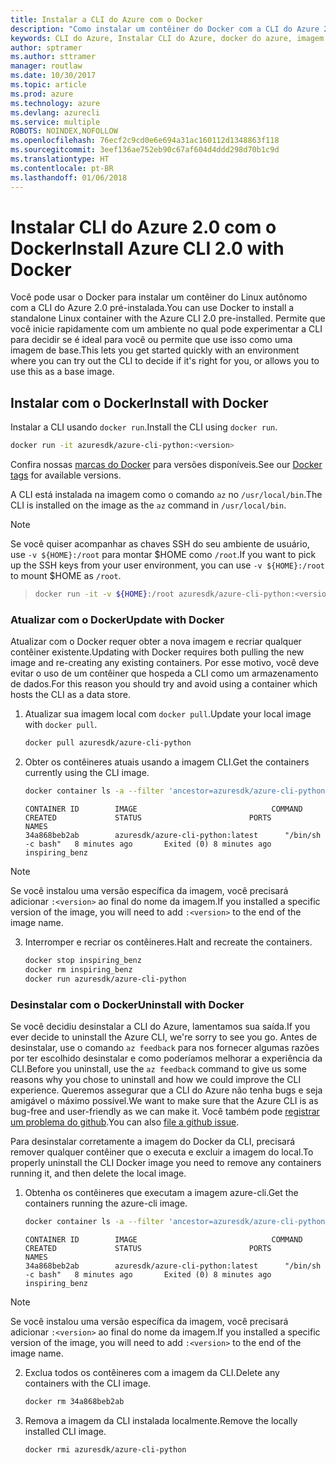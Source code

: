 ```yaml
---
title: Instalar a CLI do Azure com o Docker
description: "Como instalar um contêiner do Docker com a CLI do Azure 2.0"
keywords: CLI do Azure, Instalar CLI do Azure, docker do azure, imagem do docker do azure,
author: sptramer
ms.author: sttramer
manager: routlaw
ms.date: 10/30/2017
ms.topic: article
ms.prod: azure
ms.technology: azure
ms.devlang: azurecli
ms.service: multiple
ROBOTS: NOINDEX,NOFOLLOW
ms.openlocfilehash: 76ecf2c9cd0e6e694a31ac160112d1348863f118
ms.sourcegitcommit: 3eef136ae752eb90c67af604d4ddd298d70b1c9d
ms.translationtype: HT
ms.contentlocale: pt-BR
ms.lasthandoff: 01/06/2018
---
```

# <a name="install-azure-cli-20-with-docker"></a><span data-ttu-id="302a8-104">Instalar CLI do Azure 2.0 com o Docker</span><span class="sxs-lookup"><span data-stu-id="302a8-104">Install Azure CLI 2.0 with Docker</span></span>

<span data-ttu-id="302a8-105">Você pode usar o Docker para instalar um contêiner do Linux autônomo com a CLI do Azure 2.0 pré-instalada.</span><span class="sxs-lookup"><span data-stu-id="302a8-105">You can use Docker to install a standalone Linux container with the Azure CLI 2.0 pre-installed.</span></span> <span data-ttu-id="302a8-106">Permite que você inicie rapidamente com um ambiente no qual pode experimentar a CLI para decidir se é ideal para você ou permite que use isso como uma imagem de base.</span><span class="sxs-lookup"><span data-stu-id="302a8-106">This lets you get started quickly with an environment where you can try out the CLI to decide if it's right for you, or allows you to use this as a base image.</span></span>

## <a name="install-with-docker"></a><span data-ttu-id="302a8-107">Instalar com o Docker</span><span class="sxs-lookup"><span data-stu-id="302a8-107">Install with Docker</span></span>

<span data-ttu-id="302a8-108">Instalar a CLI usando `docker run`.</span><span class="sxs-lookup"><span data-stu-id="302a8-108">Install the CLI using `docker run`.</span></span>

   ```bash
   docker run -it azuresdk/azure-cli-python:<version>
   ```

<span data-ttu-id="302a8-109">Confira nossas [marcas do Docker](https://hub.docker.com/r/azuresdk/azure-cli-python/tags/) para versões disponíveis.</span><span class="sxs-lookup"><span data-stu-id="302a8-109">See our [Docker tags](https://hub.docker.com/r/azuresdk/azure-cli-python/tags/) for available versions.</span></span>

<span data-ttu-id="302a8-110">A CLI está instalada na imagem como o comando `az` no `/usr/local/bin`.</span><span class="sxs-lookup"><span data-stu-id="302a8-110">The CLI is installed on the image as the `az` command in `/usr/local/bin`.</span></span>

> [!NOTE]
> <span data-ttu-id="302a8-111">Se você quiser acompanhar as chaves SSH do seu ambiente de usuário, use `-v ${HOME}:/root` para montar $HOME como `/root`.</span><span class="sxs-lookup"><span data-stu-id="302a8-111">If you want to pick up the SSH keys from your user environment, you can use `-v ${HOME}:/root` to mount $HOME as `/root`.</span></span>

> ```bash
> docker run -it -v ${HOME}:/root azuresdk/azure-cli-python:<version>
> ```

### <a name="update-with-docker"></a><span data-ttu-id="302a8-112">Atualizar com o Docker</span><span class="sxs-lookup"><span data-stu-id="302a8-112">Update with Docker</span></span>

<span data-ttu-id="302a8-113">Atualizar com o Docker requer obter a nova imagem e recriar qualquer contêiner existente.</span><span class="sxs-lookup"><span data-stu-id="302a8-113">Updating with Docker requires both pulling the new image and re-creating any existing containers.</span></span> <span data-ttu-id="302a8-114">Por esse motivo, você deve evitar o uso de um contêiner que hospeda a CLI como um armazenamento de dados.</span><span class="sxs-lookup"><span data-stu-id="302a8-114">For this reason you should try and avoid using a container which hosts the CLI as a data store.</span></span>

1. <span data-ttu-id="302a8-115">Atualizar sua imagem local com `docker pull`.</span><span class="sxs-lookup"><span data-stu-id="302a8-115">Update your local image with `docker pull`.</span></span>

   ```bash
   docker pull azuresdk/azure-cli-python
   ```

2. <span data-ttu-id="302a8-116">Obter os contêineres atuais usando a imagem CLI.</span><span class="sxs-lookup"><span data-stu-id="302a8-116">Get the containers currently using the CLI image.</span></span>

   ```bash
   docker container ls -a --filter 'ancestor=azuresdk/azure-cli-python'
   ```

   ```output
   CONTAINER ID        IMAGE                              COMMAND             CREATED             STATUS                        PORTS               NAMES
   34a868beb2ab        azuresdk/azure-cli-python:latest      "/bin/sh -c bash"   8 minutes ago       Exited (0) 8 minutes ago                       inspiring_benz
   ```

  > [!NOTE]
  > <span data-ttu-id="302a8-117">Se você instalou uma versão específica da imagem, você precisará adicionar `:<version>` ao final do nome da imagem.</span><span class="sxs-lookup"><span data-stu-id="302a8-117">If you installed a specific version of the image, you will need to add `:<version>` to the end of the image name.</span></span>

3. <span data-ttu-id="302a8-118">Interromper e recriar os contêineres.</span><span class="sxs-lookup"><span data-stu-id="302a8-118">Halt and recreate the containers.</span></span>

   ```bash
   docker stop inspiring_benz
   docker rm inspiring_benz
   docker run azuresdk/azure-cli-python
   ```

### <a name="uninstall-with-docker"></a><span data-ttu-id="302a8-119">Desinstalar com o Docker</span><span class="sxs-lookup"><span data-stu-id="302a8-119">Uninstall with Docker</span></span>

<span data-ttu-id="302a8-120">Se você decidiu desinstalar a CLI do Azure, lamentamos sua saída.</span><span class="sxs-lookup"><span data-stu-id="302a8-120">If you ever decide to uninstall the Azure CLI, we're sorry to see you go.</span></span> <span data-ttu-id="302a8-121">Antes de desinstalar, use o comando `az feedback` para nos fornecer algumas razões por ter escolhido desinstalar e como poderíamos melhorar a experiência da CLI.</span><span class="sxs-lookup"><span data-stu-id="302a8-121">Before you uninstall, use the `az feedback` command to give us some reasons why you chose to uninstall and how we could improve the CLI experience.</span></span> <span data-ttu-id="302a8-122">Queremos assegurar que a CLI do Azure não tenha bugs e seja amigável o máximo possível.</span><span class="sxs-lookup"><span data-stu-id="302a8-122">We want to make sure that the Azure CLI is as bug-free and user-friendly as we can make it.</span></span> <span data-ttu-id="302a8-123">Você também pode [registrar um problema do github](https://github.com/Azure/azure-cli/issues).</span><span class="sxs-lookup"><span data-stu-id="302a8-123">You can also [file a github issue](https://github.com/Azure/azure-cli/issues).</span></span>

<span data-ttu-id="302a8-124">Para desinstalar corretamente a imagem do Docker da CLI, precisará remover qualquer contêiner que o executa e excluir a imagem do local.</span><span class="sxs-lookup"><span data-stu-id="302a8-124">To properly uninstall the CLI Docker image you need to remove any containers running it, and then delete the local image.</span></span>

1. <span data-ttu-id="302a8-125">Obtenha os contêineres que executam a imagem azure-cli.</span><span class="sxs-lookup"><span data-stu-id="302a8-125">Get the containers running the azure-cli image.</span></span>

   ```bash
   docker container ls -a --filter 'ancestor=azuresdk/azure-cli-python'
   ```

   ```output
   CONTAINER ID        IMAGE                              COMMAND             CREATED             STATUS                        PORTS               NAMES
   34a868beb2ab        azuresdk/azure-cli-python:latest      "/bin/sh -c bash"   8 minutes ago       Exited (0) 8 minutes ago                       inspiring_benz
   ```
  > [!NOTE]
  > <span data-ttu-id="302a8-126">Se você instalou uma versão específica da imagem, você precisará adicionar `:<version>` ao final do nome da imagem.</span><span class="sxs-lookup"><span data-stu-id="302a8-126">If you installed a specific version of the image, you will need to add `:<version>` to the end of the image name.</span></span>

2. <span data-ttu-id="302a8-127">Exclua todos os contêineres com a imagem da CLI.</span><span class="sxs-lookup"><span data-stu-id="302a8-127">Delete any containers with the CLI image.</span></span>

   ```bash
   docker rm 34a868beb2ab
   ```

3. <span data-ttu-id="302a8-128">Remova a imagem da CLI instalada localmente.</span><span class="sxs-lookup"><span data-stu-id="302a8-128">Remove the locally installed CLI image.</span></span>

   ```bash
   docker rmi azuresdk/azure-cli-python
   ```

